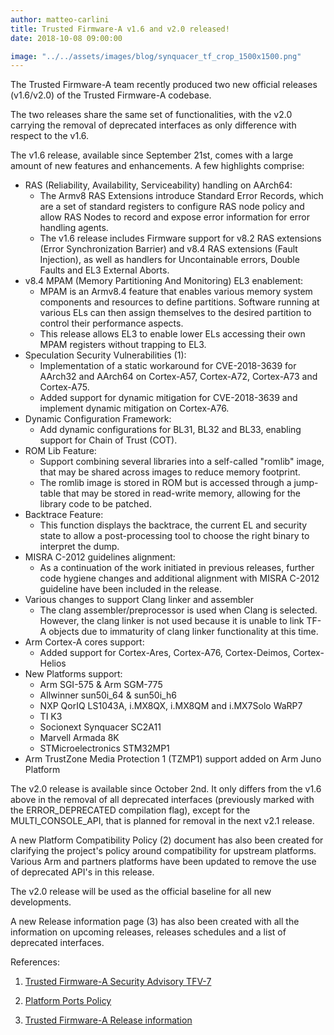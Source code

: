 ```yaml
---
author: matteo-carlini
title: Trusted Firmware-A v1.6 and v2.0 released!
date: 2018-10-08 09:00:00

image: "../../assets/images/blog/synquacer_tf_crop_1500x1500.png"
---
```


The Trusted Firmware-A team recently produced two new official releases (v1.6/v2.0) of the Trusted Firmware-A codebase.

The two releases share the same set of functionalities, with the v2.0 carrying the removal of deprecated interfaces as only difference with respect to the v1.6.

The v1.6 release, available since September 21st, comes with a large amount of new features and enhancements.
A few highlights comprise:

- RAS (Reliability, Availability, Serviceability) handling on AArch64:
  - The Armv8 RAS Extensions introduce Standard Error Records, which are a set of standard registers to configure RAS node policy and allow RAS Nodes to record and expose error information for error handling agents.
  - The v1.6 release includes Firmware support for v8.2 RAS extensions (Error Synchronization Barrier) and v8.4 RAS extensions (Fault Injection), as well as handlers for Uncontainable errors, Double Faults and EL3 External Aborts.
- v8.4 MPAM (Memory Partitioning And Monitoring) EL3 enablement:
  - MPAM is an Armv8.4 feature that enables various memory system components and resources to define partitions. Software running at various ELs can then assign themselves to the desired partition to control their performance aspects.
  - This release allows EL3 to enable lower ELs accessing their own MPAM registers without trapping to EL3.
- Speculation Security Vulnerabilities (1):
  - Implementation of a static workaround for CVE-2018-3639 for AArch32 and AArch64 on Cortex-A57, Cortex-A72, Cortex-A73 and Cortex-A75.
  - Added support for dynamic mitigation for CVE-2018-3639 and implement dynamic mitigation on Cortex-A76.
- Dynamic Configuration Framework:
  - Add dynamic configurations for BL31, BL32 and BL33, enabling support for Chain of Trust (COT).
- ROM Lib Feature:
  - Support combining several libraries into a self-called "romlib" image, that may be shared across images to reduce memory footprint.
  - The romlib image is stored in ROM but is accessed through a jump-table that may be stored in read-write memory, allowing for the library code to be patched.
- Backtrace Feature:
  - This function displays the backtrace, the current EL and security state to allow a post-processing tool to choose the right binary to interpret the dump.
- MISRA C-2012 guidelines alignment:
  - As a continuation of the work initiated in previous releases, further code hygiene changes and additional alignment with MISRA C-2012 guideline have been included in the release.
- Various changes to support Clang linker and assembler
  - The clang assembler/preprocessor is used when Clang is selected. However, the clang linker is not used because it is unable to link TF-A objects due to immaturity of clang linker functionality at this time.
- Arm Cortex-A cores support:
  - Added support for Cortex-Ares, Cortex-A76, Cortex-Deimos, Cortex-Helios
- New Platforms support:
  - Arm SGI-575 & Arm SGM-775
  - Allwinner sun50i_64 & sun50i_h6
  - NXP QorIQ LS1043A, i.MX8QX, i.MX8QM and i.MX7Solo WaRP7
  - TI K3
  - Socionext Synquacer SC2A11
  - Marvell Armada 8K
  - STMicroelectronics STM32MP1
- Arm TrustZone Media Protection 1 (TZMP1) support added on Arm Juno Platform

The v2.0 release is available since October 2nd. It only differs from the v1.6 above in the removal of all deprecated interfaces (previously marked with the ERROR_DEPRECATED compilation flag), except for the MULTI_CONSOLE_API, that is planned for removal in the next v2.1 release.

A new Platform Compatibility Policy (2) document has also been created for clarifying the project's policy around compatibility for upstream platforms.
Various Arm and partners platforms have been updated to remove the use of deprecated API's in this release.

The v2.0 release will be used as the official baseline for all new developments.

A new Release information page (3) has also been created with all the information on upcoming releases, releases schedules and a list of deprecated interfaces.

References:

1. [Trusted Firmware-A Security Advisory TFV-7](https://github.com/ARM-software/arm-trusted-firmware/wiki/Trusted-Firmware-A-Security-Advisory-TFV-7)

2. [Platform Ports Policy](https://github.com/ARM-software/arm-trusted-firmware/blob/master/docs/process/platform-ports-policy.rst)

3. [Trusted Firmware-A Release information](https://github.com/ARM-software/arm-trusted-firmware/wiki/TF-A-Release-information)
